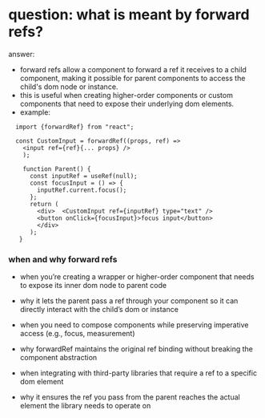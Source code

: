 # question: what is meant by forward refs?

answer:

- forward refs allow a component to forward a ref it receives to a child component, making it possible for parent components to access the child's dom node or instance.
- this is useful when creating higher-order components or custom components that need to expose their underlying dom elements.
- example:

```code
  import {forwardRef} from "react";

  const CustomInput = forwardRef((props, ref) =>
    <input ref={ref}{... props} />
    );

    function Parent() {
      const inputRef = useRef(null);
      const focusInput = () => {
        inputRef.current.focus();
      };
      return (
        <div>  <CustomInput ref={inputRef} type="text" />
        <button onClick={focusInput}>focus input</button>
        </div>
      );
   }
```

### when and why forward refs

- when you’re creating a wrapper or higher-order component that needs to expose its inner dom node to parent code
- why it lets the parent pass a ref through your component so it can directly interact with the child’s dom or instance

- when you need to compose components while preserving imperative access (e.g., focus, measurement)
- why forwardRef maintains the original ref binding without breaking the component abstraction

- when integrating with third-party libraries that require a ref to a specific dom element
- why it ensures the ref you pass from the parent reaches the actual element the library needs to operate on
